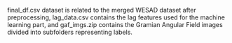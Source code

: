 final_df.csv dataset is related to the merged WESAD dataset after preprocessing, lag_data.csv contains the lag features used for the machine learning part, and gaf_imgs.zip contains the Gramian Angular Field images divided into subfolders representing labels.
